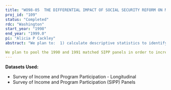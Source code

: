 ```yaml
---
title: "WO98-05  THE DIFFERENTIAL IMPACT OF SOCIAL SECURITY REFORM ON MINORITIES"
proj_id: "109"
status: "Completed"
rdc: "Washington"
start_year: "1998"
end_year: "1999.0"
pi: "Alicia P Cackley"
abstract: "We plan to:  1) calculate descriptive statistics to identify differences across minority and nonminority populations with respect to demographic characteristics, benefits received, work patterns, and rates of return from Social Security;  2) estimate a tobit model of the percent of total assets invested in risky assets, as a function of race and other characteristics;  3) estimate probit models of the probability of receiving disability or survivor benefits as a function of race and other characteristics; 4)  calculate "moneysworth" measures such as a rate of return to Social Security, benefits net of taxes paid to Social Security, and a benefit/tax ratio, done separately for minorities and nonminorities.

We plan to pool the 1990 and 1991 matched SIPP panels in order to increase our sample of minority households and make the minority breakdowns possible.  As soon as they are available we will do similar analyses with the matched 1992-1993 SIPP panels.  We also plan to use the 1984 matched SIPP panel to explore the possibility of analyzing lifetime returns to Social Security on a sample of deceased beneficiaries."
---
```


**Datasets Used:**

  - Survey of Income and Program Participation - Longitudinal 
  - Survey of Income and Program Participation (SIPP) Panels 

